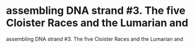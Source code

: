 # assembling DNA strand #3. The five Cloister Races and the Lumarian and

assembling DNA strand #3. The five Cloister Races and the Lumarian and